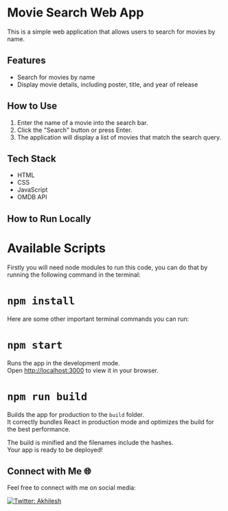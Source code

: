 # Movie Search Web App

This is a simple web application that allows users to search for movies by name.

## Features

- Search for movies by name
- Display movie details, including poster, title, and year of release

## How to Use

1. Enter the name of a movie into the search bar.
2. Click the "Search" button or press Enter.
3. The application will display a list of movies that match the search query.

## Tech Stack

- HTML
- CSS
- JavaScript
- OMDB API

## How to Run Locally

# Available Scripts

Firstly you will need node modules to run this code, you can do that by running the following command in the terminal:

# `npm install`


Here are some other important terminal commands you can run:

# `npm start`

Runs the app in the development mode.\
Open [http://localhost:3000](http://localhost:3000) to view it in your browser.


# `npm run build`

Builds the app for production to the `build` folder.\
It correctly bundles React in production mode and optimizes the build for the best performance.

The build is minified and the filenames include the hashes.\
Your app is ready to be deployed!

## Connect with Me 🌐

Feel free to connect with me on social media:

[![Twitter: Akhilesh](https://img.shields.io/twitter/follow/AKY241005?style=social)](https://twitter.com/aky241005) &nbsp;&nbsp;


